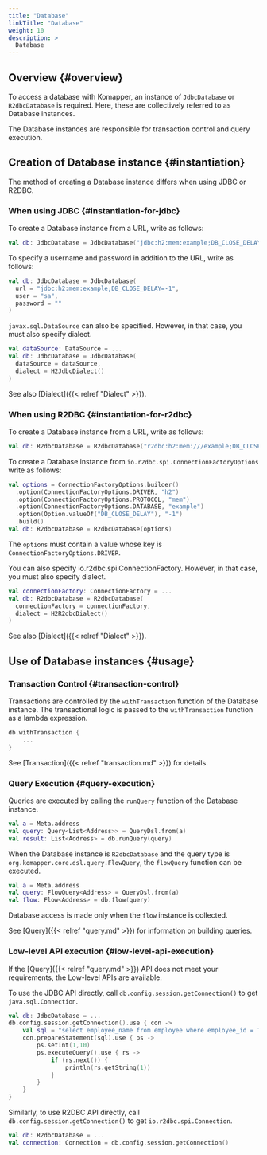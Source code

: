 ```yaml
---
title: "Database"
linkTitle: "Database"
weight: 10
description: >
  Database
---
```


## Overview {#overview}

To access a database with Komapper, an instance of `JdbcDatabase` or `R2dbcDatabase` is required.
Here, these are collectively referred to as Database instances.

The Database instances are responsible for transaction control and query execution.

## Creation of Database instance {#instantiation}

The method of creating a Database instance differs when using JDBC or R2DBC.

### When using JDBC {#instantiation-for-jdbc}

To create a Database instance from a URL, write as follows:

```kotlin
val db: JdbcDatabase = JdbcDatabase("jdbc:h2:mem:example;DB_CLOSE_DELAY=-1")
```

To specify a username and password in addition to the URL, write as follows:

```kotlin
val db: JdbcDatabase = JdbcDatabase(
  url = "jdbc:h2:mem:example;DB_CLOSE_DELAY=-1", 
  user = "sa", 
  password = ""
)
```

`javax.sql.DataSource` can also be specified.
However, in that case, you must also specify dialect.

```kotlin
val dataSource: DataSource = ...
val db: JdbcDatabase = JdbcDatabase(
  dataSource = dataSource, 
  dialect = H2JdbcDialect()
)
```

See also [Dialect]({{< relref "Dialect" >}}).

### When using R2DBC {#instantiation-for-r2dbc}

To create a Database instance from a URL, write as follows:

```kotlin
val db: R2dbcDatabase = R2dbcDatabase("r2dbc:h2:mem:///example;DB_CLOSE_DELAY=-1")
```

To create a Database instance from `io.r2dbc.spi.ConnectionFactoryOptions` write as follows:

```kotlin
val options = ConnectionFactoryOptions.builder()
  .option(ConnectionFactoryOptions.DRIVER, "h2")
  .option(ConnectionFactoryOptions.PROTOCOL, "mem")
  .option(ConnectionFactoryOptions.DATABASE, "example")
  .option(Option.valueOf("DB_CLOSE_DELAY"), "-1")
  .build()
val db: R2dbcDatabase = R2dbcDatabase(options)
```

The `options` must contain a value whose key is `ConnectionFactoryOptions.DRIVER`.

You can also specify io.r2dbc.spi.ConnectionFactory.
However, in that case, you must also specify dialect.

```kotlin
val connectionFactory: ConnectionFactory = ...
val db: R2dbcDatabase = R2dbcDatabase(
  connectionFactory = connectionFactory, 
  dialect = H2R2dbcDialect()
)
```

See also [Dialect]({{< relref "Dialect" >}}).

## Use of Database instances {#usage}

### Transaction Control {#transaction-control}

Transactions are controlled by the `withTransaction` function of the Database instance. 
The transactional logic is passed to the `withTransaction` function as a lambda expression.

```kotlin
db.withTransaction {
    ...
}
```

See [Transaction]({{< relref "transaction.md" >}}) for details.

### Query Execution {#query-execution}

Queries are executed by calling the `runQuery` function of the Database instance.

```kotlin
val a = Meta.address
val query: Query<List<Address>> = QueryDsl.from(a)
val result: List<Address> = db.runQuery(query)
```

When the Database instance is `R2dbcDatabase` and the query type is `org.komapper.core.dsl.query.FlowQuery`, 
the `flowQuery` function can be executed.

```kotlin
val a = Meta.address
val query: FlowQuery<Address> = QueryDsl.from(a)
val flow: Flow<Address> = db.flow(query)
```

Database access is made only when the `flow` instance is collected.

See [Query]({{< relref "query.md" >}}) for information on building queries.

### Low-level API execution {#low-level-api-execution}

If the [Query]({{< relref "query.md" >}}) API does not meet your requirements,
the Low-level APIs are available.

To use the JDBC API directly, call `db.config.session.getConnection()` to get `java.sql.Connection`.

```kotlin
val db: JdbcDatabase = ...
db.config.session.getConnection().use { con ->
    val sql = "select employee_name from employee where employee_id = ?"
    con.prepareStatement(sql).use { ps ->
        ps.setInt(1,10)
        ps.executeQuery().use { rs ->
            if (rs.next()) {
                println(rs.getString(1))
            }
        }
    }
}
```

Similarly, to use R2DBC API directly, call `db.config.session.getConnection()` to get `io.r2dbc.spi.Connection`.

```kotlin
val db: R2dbcDatabase = ...
val connection: Connection = db.config.session.getConnection()
```
